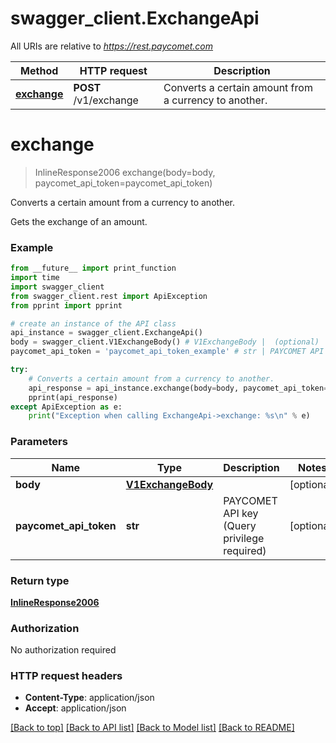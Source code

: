 # swagger_client.ExchangeApi

All URIs are relative to *https://rest.paycomet.com*

Method | HTTP request | Description
------------- | ------------- | -------------
[**exchange**](ExchangeApi.md#exchange) | **POST** /v1/exchange | Converts a certain amount from a currency to another.

# **exchange**
> InlineResponse2006 exchange(body=body, paycomet_api_token=paycomet_api_token)

Converts a certain amount from a currency to another.

Gets the exchange of an amount.

### Example
```python
from __future__ import print_function
import time
import swagger_client
from swagger_client.rest import ApiException
from pprint import pprint

# create an instance of the API class
api_instance = swagger_client.ExchangeApi()
body = swagger_client.V1ExchangeBody() # V1ExchangeBody |  (optional)
paycomet_api_token = 'paycomet_api_token_example' # str | PAYCOMET API key (Query privilege required) (optional)

try:
    # Converts a certain amount from a currency to another.
    api_response = api_instance.exchange(body=body, paycomet_api_token=paycomet_api_token)
    pprint(api_response)
except ApiException as e:
    print("Exception when calling ExchangeApi->exchange: %s\n" % e)
```

### Parameters

Name | Type | Description  | Notes
------------- | ------------- | ------------- | -------------
 **body** | [**V1ExchangeBody**](V1ExchangeBody.md)|  | [optional] 
 **paycomet_api_token** | **str**| PAYCOMET API key (Query privilege required) | [optional] 

### Return type

[**InlineResponse2006**](InlineResponse2006.md)

### Authorization

No authorization required

### HTTP request headers

 - **Content-Type**: application/json
 - **Accept**: application/json

[[Back to top]](#) [[Back to API list]](../README.md#documentation-for-api-endpoints) [[Back to Model list]](../README.md#documentation-for-models) [[Back to README]](../README.md)

